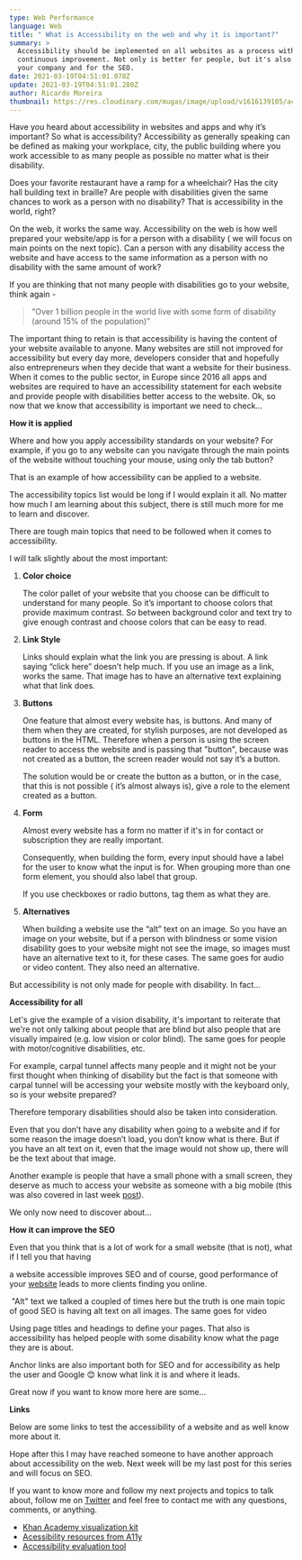 ```yaml
---
type: Web Performance
language: Web
title: " What is Accessibility on the web and why it is important?"
summary: >
  Accessibility should be implemented on all websites as a process with
  continuous improvement. Not only is better for people, but it's also good for
  your company and for the SEO.
date: 2021-03-19T04:51:01.078Z
update: 2021-03-19T04:51:01.280Z
author: Ricardo Moreira
thumbnail: https://res.cloudinary.com/mugas/image/upload/v1616139105/accessibility_inthe_Web_swb0fe.jpg
---
```

Have you heard about accessibility in websites and apps and why it’s important? So what is accessibility? 
Accessibility as generally speaking can be defined as making your workplace, city, the public building where you work accessible to as many people as possible no matter what is their disability.  

Does your favorite restaurant have a ramp for a wheelchair? Has the city hall building text in braille? Are people with disabilities given the same chances to work as a person with no disability? 
That is accessibility in the world, right?

On the web, it works the same way. Accessibility on the web is how well prepared your website/app is for a person with a disability ( we will focus on main points on the next topic). Can a person with any disability access the website and have access to the same information as a person with no disability with the same amount of work? 

If you are thinking that not many people with disabilities go to your website, think again -  

> "Over 1 billion people in the world live with some form of disability (around 15% of the population)”


The important thing to retain is that accessibility is having the content of your website available to anyone. 
Many websites are still not improved for accessibility but every day more, developers consider that and hopefully also entrepreneurs when they decide that want a website for their business. 
When it comes to the public sector, in Europe since 2016 all apps and websites are required to have an accessibility statement for each website and provide people with disabilities better access to the website.
Ok, so now that we know that accessibility is important we need to check…



**How it is applied**



Where and how you apply accessibility standards on your website? For example, if you go to any website can you navigate through the main points of the website without touching your mouse, using only the tab button?

That is an example of how accessibility can be applied to a website.

The accessibility topics list would be long if I would explain it all. No matter how much I am learning about this subject, there is still much more for me to learn and discover.

There are tough main topics that need to be followed when it comes to accessibility.

I will talk slightly about the most important:



1. **Color choice**

   The color pallet of your website that you choose can be difficult to understand for many people. So it’s important to choose colors that provide maximum contrast. So between background color and text try to give enough contrast and choose colors that can be easy to read.


2. **Link Style**

   Links should explain what the link you are pressing is about. A link saying “click here” doesn’t help much. If you use an image as a link, works the same. That image has to have an alternative text explaining what that link does.


3. **Buttons**

   One feature that almost every website has, is buttons. And many of them when they are created, for stylish purposes, are not developed as buttons in the HTML. Therefore when a person is using the screen reader to access the website and is passing that "button", because was not created as a button, the screen reader would not say it’s a button.

   The solution would be or create the button as a button, or in the case, that this is not possible ( it’s almost always is), give a role to the element created as a button.


4. **Form**

   Almost every website has a form no matter if it's in for contact or subscription they are really important. 

   Consequently, when building the form, every input should have a label for the user to know what the input is for. When grouping more than one form element, you should also label that group.

   If you use checkboxes or radio buttons, tag them as what they are.


5. **Alternatives**

   When building a website use the “alt” text on an image. So you have an image on your website, but if a person with blindness or some vision disability goes to your website might not see the image, so images must have an alternative text to it, for these cases. The same goes for audio or video content. They also need an alternative.



But accessibility is not only made for people with disability. In fact...



**Accessibility for all**



Let's give the example of a vision disability, it's important to reiterate that we're not only talking about people that are blind but also people that are visually impaired (e.g. low vision or color blind). The same goes for people with motor/cognitive disabilities, etc.

For example, carpal tunnel affects many people and it might not be your first thought when thinking of disability but the fact is that someone with carpal tunnel will be accessing your website mostly with the keyboard only, so is your website prepared? 

Therefore temporary disabilities should also be taken into consideration.

Even that you don’t have any disability when going to a website and if for some reason the image doesn’t load, you don’t know what is there. But if you have an alt text on it, even that the image would not show up, there will be the text about that image.



Another example is people that have a small phone with a small screen, they deserve as much to access your website as someone with a big mobile (this was also covered in last week [post](https://www.gscreations.io/blog/mobile-friendly-vs-responsive-design)).



We only now need to discover about...



**How it can improve the SEO**



Even that you think that is a lot of work for a small website (that is not), what if I tell you that having 

a website accessible improves SEO and of course, good performance of your [website](https://www.gscreations.io/blog/web-performance-what-is-it-and-how-to-improve-it) leads to more clients finding you online.

 "Alt" text we talked a coupled of times here but the truth is one main topic of good SEO is having alt text on all images. The same goes for video

Using page titles and headings to define your pages. That also is accessibility has helped people with some disability know what the page they are is about.

Anchor links are also important both for SEO and for accessibility as help the user and Google 😊 know what link it is and where it leads. 



Great now if you want to know more here are some...

**Links**

Below are some links to test the accessibility of a website and as well know more about it.

Hope after this I may have reached someone to have another approach about accessibility on the web. Next week will be my last post for this series and will focus on SEO.

If you want to know more and follow my next projects and topics to talk about, follow me on [Twitter](https://twitter.com/mugas11) and feel free to contact me with any questions, comments, or anything.

* [Khan Academy visualization kit](https://khan.github.io/tota11y/)
* [Acessibility resources from A11y](https://a11yresources.webflow.io/)
* [Accessibility evaluation tool](https://wave.webaim.org/)